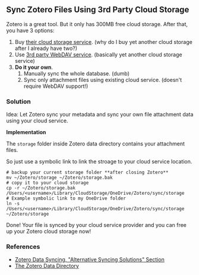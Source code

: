 ## Sync Zotero Files Using 3rd Party Cloud Storage

Zotero is a great tool.  But it only has 300MB free cloud storage.  After that,
you have 3 options:

1. Buy [their cloud storage
service](https://www.zotero.org/settings/storage?ref=usbf). (why do I buy yet
another cloud storage after I already have two?)
2. Use [3rd party WebDAV
service](https://www.zotero.org/support/kb/webdav_services). (basically yet
another cloud storage service)
3. **Do it your own**.
	1. Manually sync the whole database.  (dumb)
	2. Sync only attachment files using existing cloud service. (doesn't require
WebDAV support!)

### Solution

Idea: Let Zotero sync your metadata and sync your own file attachment data using your
cloud service.

**Implementation**

The `storage` folder inside Zotero data directory contains your attachment
files.

So just use a symbolic link to link the stroage to your cloud service location.

```
# backup your current storage folder **after closing Zotero**
mv ~/Zotero/storage ~/Zotero/storage.bak
# copy it to your cloud storage
cp -r ~/Zotero/storage.bak /Users/<username>/Library/CloudStorage/OneDrive/Zotero/sync/storage
# Example symbolic link to my OneDrive folder
ln -s /Users/<username>/Library/CloudStorage/OneDrive/Zotero/sync/storage ~/Zotero/storage
```

Done!  Your file is synced by your cloud service provider and you can free up
your Zotero cloud storage now!


### References

* [Zotero Data Syncing, "Alternative Syncing Solutions" Section](https://www.zotero.org/support/sync)
* [The Zotero Data Directory](https://www.zotero.org/support/zotero_data#locating_your_zotero_data)
